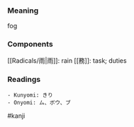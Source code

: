 ### Meaning

fog

### Components

[[Radicals/雨|雨]]: rain [[務]]: task; duties

### Readings

```
- Kunyomi: きり
- Onyomi: ム、ボウ、ブ
```

#kanji